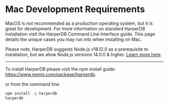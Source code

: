 # Mac Development Requirements

MacOS is not recommended as a production operating system, but it is great for development. For more information on standard HarperDB installation visit the HarperDB Command Line Interface guide. This page details the unique cases you may run into when installing on Mac.



Please note, HarperDB suggests Node.js v18.12.0 as a prerequisite to installation, but we allow Node.js versions 14.0.0 & higher. [Learn more here](https://harperdb.io/docs/install-harperdb/node-version/).

---

To install HarperDB please visit the npm install guide: https://www.npmjs.com/package/harperdb.

or from the command line:
```bash 
npm install -g harperdb
harperdb
```
